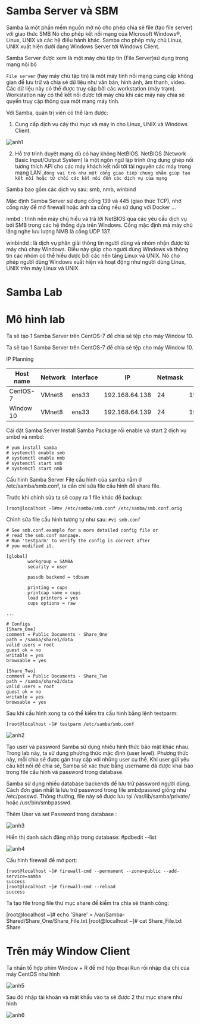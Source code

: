 # Samba Server và SBM
Samba là một phần mềm nguồn mở nó cho phép chia sẻ file (tạo file server) với giao thức SMB Nó cho phép kết nối mạng của Microsoft Windows®, Linux, UNIX và các hệ điều hành khác. Samba cho phép máy chủ Linux, UNIX xuất hiện dưới dạng Windows Server tới Windows Client.

Samba Server được xem là một máy chủ tập tin (File Server)sử dụng trong mạng nội bộ

`File server` (hay máy chủ tập tin) là một máy tính nối mạng cung cấp không gian để lưu trữ và chia sẻ dữ liệu như văn bản, hình ảnh, âm thanh, video. Các dữ liệu này có thể được truy cập bởi các workstation (máy trạm). Workstation này có thể kết nối được tới máy chủ khi các máy này chia sẻ quyền truy cập thông qua một mạng máy tính.

Với Samba, quản trị viên có thể làm được:
 
1. Cung cấp dịch vụ cây thư mục và máy in cho Linux, UNIX và Windows Client.

![anh1](https://image.prntscr.com/image/2n-ClZQjSiuz_kgyhuZnRQ.png)

2. Hỗ trợ trình duyệt mạng dù có hay không NetBIOS.
NetBIOS (Network Basic Input/Output System) là một ngôn ngữ lập trình ứng dụng ghép nối tương thích API cho các máy khách kết nối tới tài nguyên các máy trong mạng LAN ,`đóng vai trò như một cổng giao tiếp chung nhằm giúp tạo kết nối hoặc từ chối các kết nối đến các dịch vụ của mạng`

Samba bao gồm các dịch vụ sau: smb, nmb, winbind

Mặc định Samba Server sử dụng cổng 139 và 445 (giao thức TCP), nhớ cổng này để mở firewall hoặc ánh xạ cổng nếu sử dụng với Docker ...

nmbd : trình nền máy chủ hiểu và trả lời NetBIOS qua các yêu cầu dịch vụ bởi SMB trong các hệ thống dựa trên Windows. Cổng mặc định mà máy chủ lắng nghe lưu lượng NMB là cổng UDP 137.

winbindd : là dịch vụ phân giải thông tin người dùng và nhóm nhận được từ máy chủ chạy Windows. Điều này giúp cho người dùng Windows và thông tin các nhóm có thể hiểu được bởi các nền tảng Linux và UNIX. Nó cho phép người dùng Windows xuất hiện và hoạt động như người dùng Linux, UNIX trên máy Linux và UNIX.

# Samba Lab

# Mô hình lab
Ta sẽ tạo 1 Samba Server trên CentOS-7 để chia sẻ tệp cho máy Window 10.

Ta sẽ tạo 1 Samba Server trên CentOS-7 để chia sẻ tệp cho máy Window 10.

IP Planning

|Host name|Network|Interface|IP|Netmask|Gateway|DNS|
|-|-|-|-|-|-|-|
|CentOS-7|VMnet8|ens33|192.168.64.138|24|192.168.64.138|8.8.8.8|
|Window 10|VMnet8|ens33|192.168.64.139|24|192.168.64.1|8.8.8.8|

Cài đặt Samba Server
Install Samba Package rồi enable và start 2 dịch vụ smbd và nmbd:
```
# yum install samba
# systemctl enable smb
# systemctl enable nmb
# systemctl start smb
# systemctl start nmb
```
Cấu hình Samba Server
File cấu hình của samba nằm ở /etc/samba/smb.conf, ta cần chỉ sửa file cấu hình để share file.

Trước khi chỉnh sửa ta sẽ copy ra 1 file khác để backup:
```
[root@localhost ~]#mv /etc/samba/smb.conf /etc/samba/smb.conf.orig
```
Chỉnh sửa file cấu hình tương tự như sau: `#vi smb.conf`
```
# See smb.conf.example for a more detailed config file or
# read the smb.conf manpage.
# Run 'testparm' to verify the config is correct after
# you modified it.

[global]
        workgroup = SAMBA
        security = user

        passdb backend = tdbsam

        printing = cups
        printcap name = cups
        load printers = yes
        cups options = raw

...

# Configs
[Share_One]
comment = Public Documents - Share_One
path = /samba/share1/data
valid users = root
guest ok = no
writable = yes
browsable = yes

[Share_Two]
comment = Public Documents - Share_Two
path = /samba/share2/data
valid users = root
guest ok = no
writable = yes
browsable = yes
```
Sau khi cấu hình xong ta có thể kiểm tra cấu hình bằng lệnh testparm:
```
[root@localhost ~]# testparm /etc/samba/smb.conf
```
![anh2](https://image.prntscr.com/image/F49zpR_BSuqNdLikHdgSpg.png)

Tạo user và password
Samba sử dụng nhiều hình thức bảo mật khác nhau. Trong lab này, ta sử dụng phương thức mặc định (user level). Phương thức này, mỗi chia sẻ được gán truy cập với những user cụ thể. Khi user gửi yêu cầu kết nối để chia sẻ, Samba sẽ xác thực bằng username đã được khai báo trong file cấu hình và password trong database.

Samba sử dụng nhiều database backends để lưu trữ password người dùng. Cách đơn giản nhất là lưu trữ password trong file smbdpasswd giống như /etc/passwd. Thông thường, file này sẽ được lưu tại /var/lib/samba/private/ hoặc /usr/bin/smbpasswd.

Thêm User và set Password trong database :

![anh3](https://image.prntscr.com/image/AB9YjEW9Qe2rCzVtWxKfvg.png)

Hiển thị danh sách đăng nhập trong database: #pdbedit --list

![anh4](https://image.prntscr.com/image/KR7BcdmARjmR9EH1UsGJ_A.png)

Cấu hình firewall để mở port:
```
[root@localhost ~]# firewall-cmd --permanent --zone=public --add-service=samba
success
[root@localhost ~]# firewall-cmd --reload
success
```
Ta tạo file trong file thư mục share để kiểm tra chia sẻ thành công:

[root@localhost ~]# echo 'Share' > /var/Samba-Shared/Share_One/Share_File.txt
[root@localhost ~]# cat Share_File.txt
Share

# Trên máy Window Client
Ta nhấn tổ hợp phím Window + R để mở hộp thoại Run rồi nhập địa chỉ của máy CentOS như hình

![anh5](https://image.prntscr.com/image/N5NC3Ca4RBKh1POuKV708w.png)

Sau đó nhập tài khoản và mật khẩu vào ta sẽ được 2 thư mục share như hình

![anh6](https://image.prntscr.com/image/E4SoCXeFQYWC_iSJkId3mA.png)